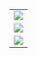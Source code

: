 <table>
  <tr> <td> <img src="https://github.com/MaurineM/food_site/assets/82717214/bb40ab53-d70b-4e53-a303-5693c4addfbe" /> </td> </tr>
  
   <tr> <td> <img src="https://github.com/MaurineM/food_site/assets/82717214/79494243-bd9c-44d8-91ce-022277bd0b28" /> </td> </tr>
  
   <tr> <td> <img src="https://github.com/MaurineM/food_site/assets/82717214/63ed22c9-736f-4558-846f-e99915cdb677" /> </td> </tr>
  
</table>
